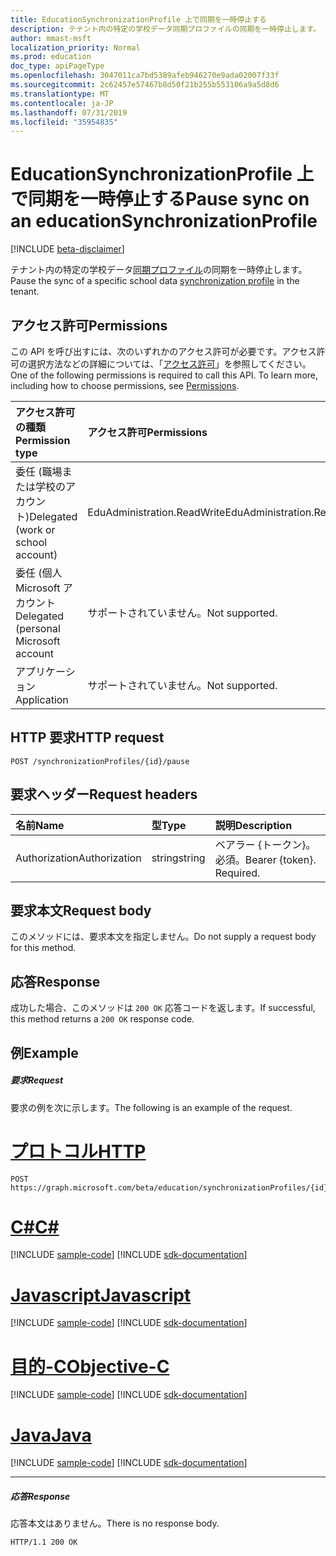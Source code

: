 ```yaml
---
title: EducationSynchronizationProfile 上で同期を一時停止する
description: テナント内の特定の学校データ同期プロファイルの同期を一時停止します。
author: mmast-msft
localization_priority: Normal
ms.prod: education
doc_type: apiPageType
ms.openlocfilehash: 3047011ca7bd5389afeb946270e9ada02007f33f
ms.sourcegitcommit: 2c62457e57467b8d50f21b255b553106a9a5d8d6
ms.translationtype: MT
ms.contentlocale: ja-JP
ms.lasthandoff: 07/31/2019
ms.locfileid: "35954835"
---
```

# <a name="pause-sync-on-an-educationsynchronizationprofile"></a><span data-ttu-id="941c9-103">EducationSynchronizationProfile 上で同期を一時停止する</span><span class="sxs-lookup"><span data-stu-id="941c9-103">Pause sync on an educationSynchronizationProfile</span></span>

[!INCLUDE [beta-disclaimer](../../includes/beta-disclaimer.md)]

<span data-ttu-id="941c9-104">テナント内の特定の学校データ[同期プロファイル](../resources/educationsynchronizationprofile.md)の同期を一時停止します。</span><span class="sxs-lookup"><span data-stu-id="941c9-104">Pause the sync of a specific school data [synchronization profile](../resources/educationsynchronizationprofile.md) in the tenant.</span></span>

## <a name="permissions"></a><span data-ttu-id="941c9-105">アクセス許可</span><span class="sxs-lookup"><span data-stu-id="941c9-105">Permissions</span></span>
<span data-ttu-id="941c9-p101">この API を呼び出すには、次のいずれかのアクセス許可が必要です。アクセス許可の選択方法などの詳細については、「[アクセス許可](/graph/permissions-reference)」を参照してください。</span><span class="sxs-lookup"><span data-stu-id="941c9-p101">One of the following permissions is required to call this API. To learn more, including how to choose permissions, see [Permissions](/graph/permissions-reference).</span></span>

| <span data-ttu-id="941c9-108">アクセス許可の種類</span><span class="sxs-lookup"><span data-stu-id="941c9-108">Permission type</span></span> | <span data-ttu-id="941c9-109">アクセス許可</span><span class="sxs-lookup"><span data-stu-id="941c9-109">Permissions</span></span> |
|:-----------|:----------|
| <span data-ttu-id="941c9-110">委任 (職場または学校のアカウント)</span><span class="sxs-lookup"><span data-stu-id="941c9-110">Delegated (work or school account)</span></span> | <span data-ttu-id="941c9-111">EduAdministration.ReadWrite</span><span class="sxs-lookup"><span data-stu-id="941c9-111">EduAdministration.ReadWrite</span></span> |
|<span data-ttu-id="941c9-112">委任 (個人 Microsoft アカウント</span><span class="sxs-lookup"><span data-stu-id="941c9-112">Delegated (personal Microsoft account</span></span>|<span data-ttu-id="941c9-113">サポートされていません。</span><span class="sxs-lookup"><span data-stu-id="941c9-113">Not supported.</span></span>|
|<span data-ttu-id="941c9-114">アプリケーション</span><span class="sxs-lookup"><span data-stu-id="941c9-114">Application</span></span>|<span data-ttu-id="941c9-115">サポートされていません。</span><span class="sxs-lookup"><span data-stu-id="941c9-115">Not supported.</span></span>|

## <a name="http-request"></a><span data-ttu-id="941c9-116">HTTP 要求</span><span class="sxs-lookup"><span data-stu-id="941c9-116">HTTP request</span></span>
<!-- { "blockType": "ignored" } -->
```http
POST /synchronizationProfiles/{id}/pause
```

## <a name="request-headers"></a><span data-ttu-id="941c9-117">要求ヘッダー</span><span class="sxs-lookup"><span data-stu-id="941c9-117">Request headers</span></span>
| <span data-ttu-id="941c9-118">名前</span><span class="sxs-lookup"><span data-stu-id="941c9-118">Name</span></span>       | <span data-ttu-id="941c9-119">型</span><span class="sxs-lookup"><span data-stu-id="941c9-119">Type</span></span> | <span data-ttu-id="941c9-120">説明</span><span class="sxs-lookup"><span data-stu-id="941c9-120">Description</span></span>|
|:-----------|:------|:----------|
| <span data-ttu-id="941c9-121">Authorization</span><span class="sxs-lookup"><span data-stu-id="941c9-121">Authorization</span></span>  | <span data-ttu-id="941c9-122">string</span><span class="sxs-lookup"><span data-stu-id="941c9-122">string</span></span>  | <span data-ttu-id="941c9-p102">ベアラー {トークン}。必須。</span><span class="sxs-lookup"><span data-stu-id="941c9-p102">Bearer {token}. Required.</span></span>  |

## <a name="request-body"></a><span data-ttu-id="941c9-125">要求本文</span><span class="sxs-lookup"><span data-stu-id="941c9-125">Request body</span></span>
<span data-ttu-id="941c9-126">このメソッドには、要求本文を指定しません。</span><span class="sxs-lookup"><span data-stu-id="941c9-126">Do not supply a request body for this method.</span></span>
## <a name="response"></a><span data-ttu-id="941c9-127">応答</span><span class="sxs-lookup"><span data-stu-id="941c9-127">Response</span></span>
<span data-ttu-id="941c9-128">成功した場合、このメソッドは `200 OK` 応答コードを返します。</span><span class="sxs-lookup"><span data-stu-id="941c9-128">If successful, this method returns a `200 OK` response code.</span></span>

## <a name="example"></a><span data-ttu-id="941c9-129">例</span><span class="sxs-lookup"><span data-stu-id="941c9-129">Example</span></span>
##### <a name="request"></a><span data-ttu-id="941c9-130">要求</span><span class="sxs-lookup"><span data-stu-id="941c9-130">Request</span></span>
<span data-ttu-id="941c9-131">要求の例を次に示します。</span><span class="sxs-lookup"><span data-stu-id="941c9-131">The following is an example of the request.</span></span>

# <a name="httptabhttp"></a>[<span data-ttu-id="941c9-132">プロトコル</span><span class="sxs-lookup"><span data-stu-id="941c9-132">HTTP</span></span>](#tab/http)
<!-- {
  "blockType": "request",
  "name": "post_synchronizationProfile_pause"
}-->
```http
POST https://graph.microsoft.com/beta/education/synchronizationProfiles/{id}/pause
```
# <a name="ctabcsharp"></a>[<span data-ttu-id="941c9-133">C#</span><span class="sxs-lookup"><span data-stu-id="941c9-133">C#</span></span>](#tab/csharp)
[!INCLUDE [sample-code](../includes/snippets/csharp/post-synchronizationprofile-pause-csharp-snippets.md)]
[!INCLUDE [sdk-documentation](../includes/snippets/snippets-sdk-documentation-link.md)]

# <a name="javascripttabjavascript"></a>[<span data-ttu-id="941c9-134">Javascript</span><span class="sxs-lookup"><span data-stu-id="941c9-134">Javascript</span></span>](#tab/javascript)
[!INCLUDE [sample-code](../includes/snippets/javascript/post-synchronizationprofile-pause-javascript-snippets.md)]
[!INCLUDE [sdk-documentation](../includes/snippets/snippets-sdk-documentation-link.md)]

# <a name="objective-ctabobjc"></a>[<span data-ttu-id="941c9-135">目的-C</span><span class="sxs-lookup"><span data-stu-id="941c9-135">Objective-C</span></span>](#tab/objc)
[!INCLUDE [sample-code](../includes/snippets/objc/post-synchronizationprofile-pause-objc-snippets.md)]
[!INCLUDE [sdk-documentation](../includes/snippets/snippets-sdk-documentation-link.md)]

# <a name="javatabjava"></a>[<span data-ttu-id="941c9-136">Java</span><span class="sxs-lookup"><span data-stu-id="941c9-136">Java</span></span>](#tab/java)
[!INCLUDE [sample-code](../includes/snippets/java/post-synchronizationprofile-pause-java-snippets.md)]
[!INCLUDE [sdk-documentation](../includes/snippets/snippets-sdk-documentation-link.md)]

---


##### <a name="response"></a><span data-ttu-id="941c9-137">応答</span><span class="sxs-lookup"><span data-stu-id="941c9-137">Response</span></span>

<span data-ttu-id="941c9-138">応答本文はありません。</span><span class="sxs-lookup"><span data-stu-id="941c9-138">There is no response body.</span></span>

<!-- {
  "blockType": "response",
  "name": "post_synchronizationProfile_pause"
}-->
```http
HTTP/1.1 200 OK
```


<!-- uuid: 8fcb5dbc-d5aa-4681-8e31-b001d5168d79 
2015-10-25 14:57:30 UTC -->
<!-- {
  "type": "#page.annotation",
  "description": "Example",
  "keywords": "",
  "section": "documentation",
  "tocPath": "",
  "suppressions": [
  ]
}-->
